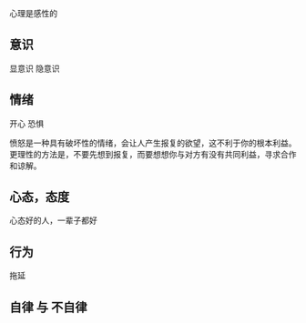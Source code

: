 
心理是感性的

## 意识

显意识
隐意识

## 情绪

开心
恐惧

愤怒是一种具有破坏性的情绪，会让人产生报复的欲望，这不利于你的根本利益。更理性的方法是，不要先想到报复，而要想想你与对方有没有共同利益，寻求合作和谅解。

## 心态，态度

心态好的人，一辈子都好


## 行为

拖延

## 自律 与 不自律
